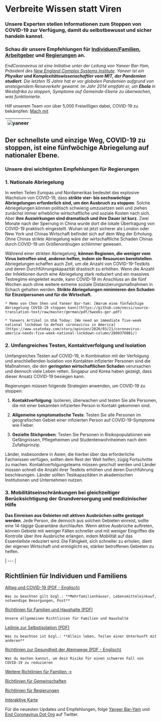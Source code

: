 # Verbreite Wissen statt Viren

### Unsere Experten stellen Informationen zum Stoppen von COVID-19 zur Verfügung, damit du selbstbewusst und sicher handeln kannst.

### Schau dir unsere Empfehlungen für [Individuen/Familien](https://www.endcoronavirus.org/home-deutsch#family-ger), [Arbeitgeber](https://www.endcoronavirus.org/richtlinien#business-ger) und [Regierungen](https://www.endcoronavirus.org/home-deutsch#for-governments-ger) an.

_EndCoronavirus ist eine Initiative unter der Leitung von Yaneer Bar-Yam, Präsident des [New England Complex Systems Institute](https://necsi.edu). Yaneer ist ein **Physiker und Komplexitätswissenschaftler vom MIT, der Pandemien studiert**. Die letzten 15 Jahre hat er vor globalen Pandemien aufgrund von ansteigendem Reiseverkehr gewarnt. Im Jahr 2014 empfahl er, um **Ebola** in Westafrika zu stoppen, Symptome auf Gemeinde-Ebene zu überwachen, was funktionierte._

Hilf unserem Team von über 5,000 Freiwilligen dabei, COVID-19 zu bekämpfen: [Mach mit](https://v2.endcoronavirus.org/sign-up/english)

| ![yaneer](images/Yaneer.jpg) |
| ---------------------------- |


## Der schnellste und einzige Weg, COVID-19 zu stoppen, ist eine fünfwöchige Abriegelung auf nationaler Ebene.

### Unsere drei wichtigsten Empfehlungen für Regierungen

### 1. Nationale Abriegelung

In weiten Teilen Europas und Nordamerikas bedeutet das explosive Wachstum von COVID-19, dass **strikte vier- bis sechswöchige Abriegelungen erforderlich sind, um den Ausbruch zu stoppen**. Solche Abriegelungen können politisch schwierig umzusetzen sein und ziehen zunächst immer erhebliche wirtschaftliche und soziale Kosten nach sich. Aber **ihre Auswirkungen sind dramatisch und ihre Dauer ist kurz**. Zwei Monate nach der Sperrung in China wurde dort die lokale Übertragung von COVID-19 praktisch eingestellt. Wuhan ist jetzt sicherer als London oder New York und Chinas Wirtschaft befindet sich auf dem Weg der Erholung. Ohne Chinas strikte Abriegelung wäre der wirtschaftliche Schaden Chinas durch COVID-19 um Größenordnugen schlimmer gewesen.

Während einer strikten Abriegelung, **können Regionen, die weniger vom Virus betroffen sind, anderen helfen, indem sie Resourcen bereitstellen**. Abriegelungen schaffen auch Zeit, um die Anzahl von COVID-19-Testkits und deren Durchführungskapazität drastisch zu erhöhen. Wenn die Anzahl der Infektionen durch eine Abriegelung stark reduziert und ein massives Testregime eingeleitet wurde, kann COVID-19 im Anschluss an die fünf Wochen auch ohne weitere extreme soziale Distanzierungsmaßnahmen in Schach gehalten werden. **Strikte Abriegelungen minimieren den Schaden für Einzelpersonen und für die Wirtschaft.**

    * Memo von Chen Shen und Yaneer Bar-Yam: [Warum eine fünfwöchige Abriegelung COVID-19 stoppen kann](https://github.com/necsi/source-translation-text/raw/master/german/pdf/5weeks-ger.pdf)

    * Yaneers Artikel in USA Today: [We need an immediate five-week national lockdown to defeat coronavirus in America](https://www.usatoday.com/story/opinion/2020/03/21/coronavirus-america-needs-five-week-national-lockdown-column/2890376001/)

### 2. Umfangreiches Testen, Kontaktverfolgung und Isolation

Umfangreiches Testen auf COVID-19, in Kombination mit der Verfolgung und anschließenden Isolation von Kontakten infizierter Personen sind die Maßnahmen, die den **geringsten wirtschaftlichen Schaden** verursachen und dennoch viele Leben retten. Singapur und Korea haben gezeigt, dass dieser Ansatz COVID-19 besiegen kann.

Regierungen müssen folgende Strategien anwenden, um COVID-19 zu stoppen:

1. **Kontaktverfolgung**: Isolieren, überwachen und testen Sie alle Personen, die mit einer bekannten infizierten Person in Kontakt gekommen sind.

2. **Allgemeine symptomatische Tests**: Testen Sie alle Personen im geografischen Gebiet einer infizierten Person auf COVID-19-Symptome wie Fieber.

3. **Gezielte Stichproben**: Testen Sie Personen in Risikopopulationen wie Gefängnissen, Pflegeheimen und Studentenwohnheimen nach dem Zufallsprinzip.

Länder, insbesondere in Asien, die hierbei über das erforderliche Fachwissen verfügen, sollten dem Rest der Welt helfen, zügig Fortschritte zu machen. Kontaktverfolgungsteams müssen geschult werden und Länder müssen schnell die Anzahl ihrer Testkits erhöhen und deren Durchführung beschleunigen. Länder sollten Testkapazitäten in akademischen Institutionen und Unternehmen nutzen.

### 3. Mobilitätseinschränkungen bei gleichzeitiger Berücksichtigung der Grundversorgung und medizinischer Hilfe

**Das Einreisen aus Gebieten mit aktiven Ausbrüchen sollte gestoppt werden**. Jede Person, die dennoch aus solchen Gebieten einreist, sollte eine 14-tägige Quarantäne durchlaufen. Wenn aktive Ausbrüche auftreten, können Gebiete mit weniger Fällen schneller und mit weniger Eingriffen die Kontrolle über ihre Ausbrüche erlangen, indem Mobilität auf das Essentiellste reduziert wird. Die Fähigkeit, sich schneller zu erholen, dient der eigenen Wirtschaft und ermöglicht es, stärker betroffenen Gebieten zu helfen.

| --- |

## Richtlinien für Individuen und Familiens

[Alltag und COVID-19 (PDF - Englisch)](https://github.com/necsi/source-translation-text/blob/master/0_english_source/pdf/everyday_en.pdf)

    Was zu beachten gilt bzgl.: **Mehrfamilienhäuser, Lebensmitteleinkauf, notwendige Besorgungen, Post**

[Richtlinien für Familien und Haushalte (PDF)](https://github.com/necsi/source-translation-text/raw/master/german/pdf/Family-ger.pdf)

    Unsere allgemeinen Richtlinien für Familien und Haushalte

[Leilinie zur Selbstisolation (PDF)](https://github.com/necsi/source-translation-text/raw/master/german/pdf/Self_Isolation.pdf)

    Was zu beachten ist bzgl.: **Allein leben, Teilen einer Unterkunft mit anderen**

[Richtlinien zur Gesundheit der Atemwege (PDF - Englisch)](https://github.com/necsi/source-translation-text/blob/master/0_english_source/pdf/respiratory-health_en.pdf)

    Was du machen kannst, um dein Risiko für einen schweren Fall von COVID-19 zu reduzieren

[Weitere Richtlinien für Familien →](https://www.endcoronavirus.org/richtlinien#family-ger)

[Richtlinien für Gemeinschaften](https://www.endcoronavirus.org/german-guides#community-ger)

[Richtlinien für Regierungen](https://www.endcoronavirus.org/german-guides#gov-ger)

[Interaktive Karte](http://ec2-35-153-102-199.compute-1.amazonaws.com/elastic/)

Für die neuesten Updates und Empfehlungen, folge [Yaneer Bar-Yam](https://twitter.com/yaneerbaryam) und [End Coronavirus Dot Org](https://twitter.com/endCOVID19) auf Twitter.
